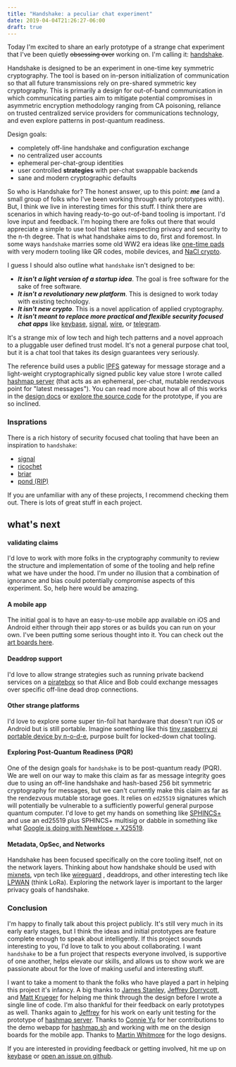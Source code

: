 ```yaml
---
title: "Handshake: a peculiar chat experiment"
date: 2019-04-04T21:26:27-06:00
draft: true
---
```


Today I'm excited to share an early prototype of a strange chat experiment that I've been quietly <del>obsessing over</del> working on. I'm calling it: [handshake](https://github.com/nomasters/handshake).

Handshake is designed to be an experiment in one-time key symmetric cryptography. The tool is based on in-person initialization of communication so that all future transmissions rely on pre-shared symmetric key cryptography. This is primarily a design for out-of-band communication in which communicating parties aim to mitigate potential compromises in asymmetric encryption methodology ranging from CA poisoning, reliance on trusted centralized service providers for communications technology, and even explore patterns in post-quantum readiness.

Design goals:

- completely off-line handshake and configuration exchange
- no centralized user accounts
- ephemeral per-chat-group identities
- user controlled **strategies** with per-chat swappable backends
- sane and modern cryptographic defaults

So who is Handshake for? The honest answer, up to this point: ***me*** (and a small group of folks who I've been working through early prototypes with). But, I think we live in interesting times for this stuff. I think there are scenarios in which having ready-to-go out-of-band tooling is important. I'd love input and feedback. I'm hoping there are folks out there that would appreciate a simple to use tool that takes respecting privacy and security to the n-th degree. That is what handshake aims to do, first and foremost. In some ways `handshake` marries some old WW2 era ideas like [one-time pads](https://en.wikipedia.org/wiki/One-time_pad) with very modern tooling like QR codes, mobile devices, and [NaCl crypto](https://nacl.cr.yp.to/).

I guess I should also outline what `handshake` isn't designed to be:

- ***It isn't a light version of a startup idea***. The goal is free software for the sake of free software. 
- ***It isn't a revolutionary new platform***. This is designed to work today with existing technology.
- ***It isn't new crypto***. This is a novel application of applied cryptography.
- ***It isn't meant to replace more practical and flexible security focused chat apps*** like [keybase](https://keybase.io/), [signal](https://www.signal.org/), [wire](https://app.wire.com/), or [telegram](https://telegram.org/).

It's a strange mix of low tech and high tech patterns and a novel approach to a pluggable user defined trust model. It's not a general purpose chat tool, but it is a chat tool that takes its design guarantees very seriously.

The reference build uses a public [IPFS](https://ipfs.io/) gateway for message storage and a light-weight cryptographically signed public key value store I wrote called [hashmap server](https://hashmap.sh/) (that acts as an ephemeral, per-chat, mutable rendezvous point for "latest messages"). You can read more about how all of this works in the [design docs](https://github.com/nomasters/handshake/blob/master/design-docs/handshake-core.md) or [explore the source code](https://github.com/nomasters/handshake) for the prototype, if you are so inclined.

### Insprations

There is a rich history of security focused chat tooling that have been an inspiration to `handshake`:

  - [signal](https://en.wikipedia.org/wiki/Signal_(software))
  - [ricochet](https://ricochet.im/)
  - [briar](https://briarproject.org/)
  - [pond (RIP)](https://www.imperialviolet.org/2013/11/10/pond.html)

If you are unfamiliar with any of these projects, I recommend checking them out. There is lots of great stuff in each project.

## what's next

#### validating claims

I'd love to work with more folks in the cryptography community to review the structure and implementation of some of the tooling and help refine what we have under the hood. I'm under no illusion that a combination of ignorance and bias could potentially compromise aspects of this experiment. So, help here would be amazing.

#### A mobile app

The initial goal is to have an easy-to-use mobile app available on iOS and Android either through their app stores or as builds you can run on your own. I've been putting some serious thought into it. You can check out the [art boards here](https://github.com/nomasters/handshake/blob/master/design-docs/handshake-mobile-art-board.png).

#### Deaddrop support

I'd love to allow strange strategies such as running private backend services on a [piratebox](https://piratebox.cc/) so that Alice and Bob could exchange messages over specific off-line dead drop connections.

#### Other strange platforms

I'd love to explore some super tin-foil hat hardware that doesn't run iOS or Android but is still portable. Imagine something like this [tiny raspberry pi portable device by n-o-d-e](https://n-o-d-e.net/terminal_3.html), purpose built for locked-down chat tooling.

#### Exploring Post-Quantum Readiness (PQR)

One of the design goals for `handshake` is to be post-quantum ready (PQR). We are well on our way to make this claim as far as message integrity goes due to using an off-line handshake and hash-based 256 bit symmetric cryptography for messages, but we can't currently make this claim as far as the rendezvous mutable storage goes. It relies on `ed25519` signatures which will potentially be vulnerable to a sufficiently powerful general purpose quantum computer. I'd love to get my hands on something like [SPHINCS+](https://sphincs.org/) and use an ed25519 plus SPHINCS+ multisig or dabble in something like what [Google is doing with NewHope + X25519](https://www.imperialviolet.org/2018/04/11/pqconftls.html).

#### Metadata, OpSec, and Networks

Handshake has been focused specifically on the core tooling itself, not on the network layers. Thinking about how handshake should be used with [mixnets](https://en.wikipedia.org/wiki/Mix_network), vpn tech like [wireguard](https://www.wireguard.com/) , deaddrops, and other interesting tech like [LPWAN](https://en.wikipedia.org/wiki/LPWAN) (think LoRa). Exploring the network layer is important to the larger privacy goals of handshake.

### Conclusion

I'm happy to finally talk about this project publicly. It's still very much in its early early stages, but I think the ideas and initial prototypes are feature complete enough to speak about intelligently. If this project sounds interesting to you, I'd love to talk to you about collaborating. I want `handshake` to be a fun project that respects everyone involved, is supportive of one another, helps elevate our skills, and allows us to show work we are passionate about for the love of making useful and interesting stuff.

I want to take a moment to thank the folks who have played a part in helping this project it's infancy. A big thanks to [James Stanley](https://incoherency.co.uk), [Jeffrey Dorrycott](http://blog.verygoodsoftwarenotvirus.ru), and [Matt Krueger](https://github.com/rstms) for helping me think through the design before I wrote a single line of code. I'm also thankful for their feedback on early prototypes as well. Thanks again to [Jeffrey](blog.verygoodsoftwarenotvirus.ru) for his work on early unit testing for the prototype of [hashmap server](https://github.com/nomasters/hashmap). Thanks to [Connie Yu](https://keybase.io/nonlogos1) for her contributions to the demo webapp for [hashmap.sh](https://hashmap.sh) and working with me on the design boards for the mobile app. Thanks to [Martin Whitmore](http://www.martinwhitmore.com/contact-martin/) for the logo designs.

If you are interested in providing feedback or getting involved, hit me up on [keybase](https://keybase.io/rjrbt/) or [open an issue on github](https://github.com/nomasters/handshake/issues). 
